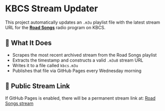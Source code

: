 # KBCS Stream Updater

This project automatically updates an `.m3u` playlist file with the latest stream URL for the [**Road Songs**](https://www.kbcs.fm/programs/road-songs/) radio program on KBCS.

## 🔁 What It Does

- Scrapes the most recent archived stream from the Road Songs playlist
- Extracts the timestamp and constructs a valid `.m3u8` stream URL
- Writes it to a file called `kbcs.m3u`
- Publishes that file via GitHub Pages every Wednesday morning

## 🔗 Public Stream Link

If GitHub Pages is enabled, there will be a permanent stream link at:
[Road Songs stream](https://photocurio.github.io/radio-streams/kbcs.m3u8)
